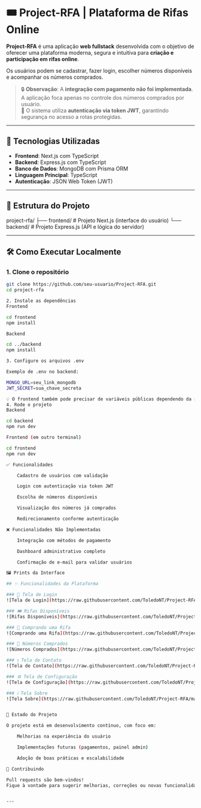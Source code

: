 # 🎟️ Project-RFA | Plataforma de Rifas Online

**Project-RFA** é uma aplicação **web fullstack** desenvolvida com o objetivo de oferecer uma plataforma moderna, segura e intuitiva para **criação e participação em rifas online**.

Os usuários podem se cadastrar, fazer login, escolher números disponíveis e acompanhar os números comprados.

> 🔒 **Observação**: A **integração com pagamento não foi implementada**. A aplicação foca apenas no controle dos números comprados por usuário.  
> 🔐 O sistema utiliza **autenticação via token JWT**, garantindo segurança no acesso a rotas protegidas.

---

## 🚀 Tecnologias Utilizadas

- **Frontend**: Next.js com TypeScript  
- **Backend**: Express.js com TypeScript  
- **Banco de Dados**: MongoDB com Prisma ORM  
- **Linguagem Principal**: TypeScript  
- **Autenticação**: JSON Web Token (JWT)

---

## 📁 Estrutura do Projeto

project-rfa/
├── frontend/ # Projeto Next.js (interface do usuário)
└── backend/ # Projeto Express.js (API e lógica do servidor)


---

## 🛠️ Como Executar Localmente

### 1. Clone o repositório

```bash
git clone https://github.com/seu-usuario/Project-RFA.git
cd project-rfa

2. Instale as dependências
Frontend

cd frontend
npm install

Backend

cd ../backend
npm install

3. Configure os arquivos .env

Exemplo de .env no backend:

MONGO_URL=seu_link_mongodb
JWT_SECRET=sua_chave_secreta

💡 O frontend também pode precisar de variáveis públicas dependendo da sua configuração.
4. Rode o projeto
Backend

cd backend
npm run dev

Frontend (em outro terminal)

cd frontend
npm run dev

✅ Funcionalidades

    Cadastro de usuários com validação

    Login com autenticação via token JWT

    Escolha de números disponíveis

    Visualização dos números já comprados

    Redirecionamento conforme autenticação

❌ Funcionalidades Não Implementadas

    Integração com métodos de pagamento

    Dashboard administrativo completo

    Confirmação de e-mail para validar usuários

🖼️ Prints da Interface

## ✨ Funcionalidades da Plataforma

### 🔑 Tela de Login  
![Tela de Login](https://raw.githubusercontent.com/ToledoNT/Project-RFA/main/images/login1.png)

### 🎟️ Rifas Disponíveis  
![Rifas Disponíveis](https://raw.githubusercontent.com/ToledoNT/Project-RFA/main/images/rifas2.png)

### 🛒 Comprando uma Rifa  
![Comprando uma Rifa](https://raw.githubusercontent.com/ToledoNT/Project-RFA/main/images/comprandorifas3.png)

### 🔢 Números Comprados  
![Números Comprados](https://raw.githubusercontent.com/ToledoNT/Project-RFA/main/images/numeroscomprados3.png)

### 📞 Tela de Contato  
![Tela de Contato](https://raw.githubusercontent.com/ToledoNT/Project-RFA/main/images/contact4.png)

### ⚙️ Tela de Configuração  
![Tela de Configuração](https://raw.githubusercontent.com/ToledoNT/Project-RFA/main/images/config5.png)

### ℹ️ Tela Sobre  
![Tela Sobre](https://raw.githubusercontent.com/ToledoNT/Project-RFA/main/images/sobre.png)


📌 Estado do Projeto

O projeto está em desenvolvimento contínuo, com foco em:

    Melhorias na experiência do usuário

    Implementações futuras (pagamentos, painel admin)

    Adoção de boas práticas e escalabilidade

🤝 Contribuindo

Pull requests são bem-vindos!
Fique à vontade para sugerir melhorias, correções ou novas funcionalidades.


---